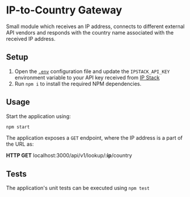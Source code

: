 # IP-to-Country Gateway
Small module which receives an IP address, connects to different external API vendors and responds with the country name associated with the received IP address.

## Setup
1. Open the [`.env`](.env) configuration file and update the `IPSTACK_API_KEY` environment variable to your API key received from [IP Stack](https://ipstack.com/product)
2. Run `npm i` to install the required NPM dependencies.

## Usage
Start the application using:
```sh
npm start
```

The application exposes a `GET` endpoint, where the IP address is a part of the URL as:

**HTTP GET** localhost:3000/api/v1/lookup/**:ip**/country

## Tests
The application's unit tests can be executed using `npm test`
